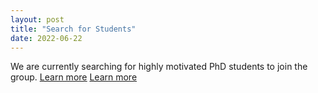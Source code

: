 ```yaml
---
layout: post
title: "Search for Students"
date: 2022-06-22
---
```


We are currently searching for highly motivated PhD students to join the group. [<u>Learn more</u>](https://weisu-mae.github.io/vacancies) <a class="four" href="https://emia.hkust.edu.hk/">Learn more</a>
